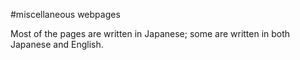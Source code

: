 #miscellaneous webpages

Most of the pages are written in Japanese; some are written in both Japanese and English.

